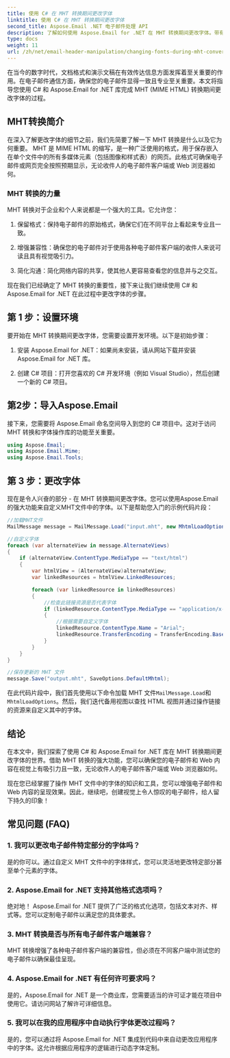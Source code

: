 ```yaml
---
title: 使用 C# 在 MHT 转换期间更改字体
linktitle: 使用 C# 在 MHT 转换期间更改字体
second_title: Aspose.Email .NET 电子邮件处理 API
description: 了解如何使用 Aspose.Email for .NET 在 MHT 转换期间更改字体。带有源代码的分步指南。非常适合电子邮件归档和文档管理。
type: docs
weight: 11
url: /zh/net/email-header-manipulation/changing-fonts-during-mht-conversion-using-csharp/
---
```


在当今的数字时代，文档格式和演示文稿在有效传达信息方面发挥着至关重要的作用。在电子邮件通信方面，确保您的电子邮件显得一致且专业至关重要。本文将指导您使用 C# 和 Aspose.Email for .NET 库完成 MHT (MIME HTML) 转换期间更改字体的过程。

## MHT转换简介

在深入了解更改字体的细节之前，我们先简要了解一下 MHT 转换是什么以及它为何重要。 MHT 是 MIME HTML 的缩写，是一种广泛使用的格式，用于保存嵌入在单个文件中的所有多媒体元素（包括图像和样式表）的网页。此格式可确保电子邮件或网页完全按照预期显示，无论收件人的电子邮件客户端或 Web 浏览器如何。

### MHT 转换的力量

MHT 转换对于企业和个人来说都是一个强大的工具。它允许您：

1. 保留格式：保持电子邮件的原始格式，确保它们在不同平台上看起来专业且一致。

2. 增强兼容性：确保您的电子邮件对于使用各种电子邮件客户端的收件人来说可读且具有视觉吸引力。

3. 简化沟通：简化网络内容的共享，使其他人更容易查看您的信息并与之交互。

现在我们已经确定了 MHT 转换的重要性，接下来让我们继续使用 C# 和 Aspose.Email for .NET 在此过程中更改字体的步骤。

## 第 1 步：设置环境

要开始在 MHT 转换期间更改字体，您需要设置开发环境。以下是初始步骤：

1. 安装 Aspose.Email for .NET：如果尚未安装，请从网站下载并安装 Aspose.Email for .NET 库。

2. 创建 C# 项目：打开您喜欢的 C# 开发环境（例如 Visual Studio），然后创建一个新的 C# 项目。

## 第2步：导入Aspose.Email

接下来，您需要将 Aspose.Email 命名空间导入到您的 C# 项目中。这对于访问 MHT 转换和字体操作库的功能至关重要。

```csharp
using Aspose.Email;
using Aspose.Email.Mime;
using Aspose.Email.Tools;
```

## 第 3 步：更改字体

现在是令人兴奋的部分 - 在 MHT 转换期间更改字体。您可以使用Aspose.Email的强大功能来自定义MHT文件中的字体。以下是帮助您入门的示例代码片段：

```csharp
//加载MHT文件
MailMessage message = MailMessage.Load("input.mht", new MhtmlLoadOptions());

//自定义字体
foreach (var alternateView in message.AlternateViews)
{
    if (alternateView.ContentType.MediaType == "text/html")
    {
        var htmlView = (AlternateView)alternateView;
        var linkedResources = htmlView.LinkedResources;

        foreach (var linkedResource in linkedResources)
        {
            //检查此链接资源是否代表字体
            if (linkedResource.ContentType.MediaType == "application/x-font-ttf")
            {
                //根据需要自定义字体
                linkedResource.ContentType.Name = "Arial";
                linkedResource.TransferEncoding = TransferEncoding.Base64;
            }
        }
    }
}

//保存更新的 MHT 文件
message.Save("output.mht", SaveOptions.DefaultMhtml);
```

在此代码片段中，我们首先使用以下命令加载 MHT 文件`MailMessage.Load`和`MhtmlLoadOptions`。然后，我们迭代备用视图以查找 HTML 视图并通过操作链接的资源来自定义其中的字体。

## 结论

在本文中，我们探索了使用 C# 和 Aspose.Email for .NET 库在 MHT 转换期间更改字体的世界。借助 MHT 转换的强大功能，您可以确保您的电子邮件和 Web 内容在视觉上有吸引力且一致，无论收件人的电子邮件客户端或 Web 浏览器如何。

现在您已经掌握了操作 MHT 文件中的字体的知识和工具，您可以增强电子邮件和 Web 内容的呈现效果。因此，继续吧，创建视觉上令人惊叹的电子邮件，给人留下持久的印象！

## 常见问题 (FAQ)

### 1. 我可以更改电子邮件特定部分的字体吗？

   是的你可以。通过自定义 MHT 文件中的字体样式，您可以灵活地更改特定部分甚至单个元素的字体。

### 2. Aspose.Email for .NET 支持其他格式选项吗？

   绝对地！ Aspose.Email for .NET 提供了广泛的格式化选项，包括文本对齐、样式等。您可以定制电子邮件以满足您的具体要求。

### 3. MHT 转换是否与所有电子邮件客户端兼容？

   MHT 转换增强了各种电子邮件客户端的兼容性，但必须在不同客户端中测试您的电子邮件以确保最佳呈现。

### 4. Aspose.Email for .NET 有任何许可要求吗？

   是的，Aspose.Email for .NET 是一个商业库，您需要适当的许可证才能在项目中使用它。请访问网站了解许可详细信息。

### 5. 我可以在我的应用程序中自动执行字体更改过程吗？

   是的，您可以通过将 Aspose.Email for .NET 集成到代码中来自动更改应用程序中的字体。这允许根据应用程序的逻辑进行动态字体定制。